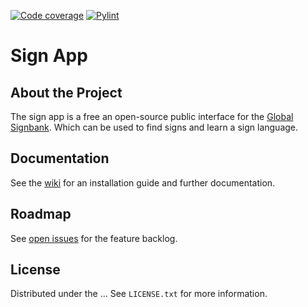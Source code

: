 [![Code coverage](https://github.com/Signbank/sign-app/actions/workflows/coverage.yml/badge.svg)](https://github.com/Signbank/sign-app/actions/workflows/coverage.yml)
[![Pylint](https://github.com/Signbank/sign-app/actions/workflows/pylint.yml/badge.svg)](https://github.com/Signbank/sign-app/actions/workflows/pylint.yml)
# Sign App

## About the Project

The sign app is a free an open-source public interface for the [Global Signbank](https://github.com/Signbank/Global-signbank). Which can be used to find signs and learn a sign language.

## Documentation

See the [wiki](https://github.com/Signbank/sign-app/wiki) for an installation guide and further documentation.

## Roadmap

See [open issues](https://github.com/Signbank/sign-app/issues) for the feature backlog.

## License

Distributed under the ... See `LICENSE.txt` for more information.
